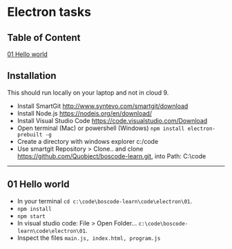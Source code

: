 ﻿# Electron tasks

## Table of Content

[01 Hello world]( #01-hello-world )   


## Installation
This should run locally on your laptop and not in cloud 9.

* Install SmartGit http://www.syntevo.com/smartgit/download
* Install Node.js https://nodejs.org/en/download/
* Install Visual Studio Code https://code.visualstudio.com/Download
* Open terminal (Mac) or powershell (Windows) `npm install electron-prebuilt -g`
* Create a directory with windows explorer c:/code
* Use smartgit Repository > Clone.. and clone https://github.com/Quobject/boscode-learn.git, into Path: C:\code

___

## 01 Hello world

* In your terminal `cd c:\code\boscode-learn\code\electron\01`.
* `npm install`
* `npm start`
* In visual studio code: File > Open Folder... `c:\code\boscode-learn\code\electron\01`.
* Inspect the files `main.js, index.html, program.js`

